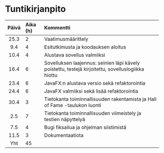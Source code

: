 # Tuntikirjanpito

| Päivä | Aika (h) | Kommentti  |
| :----:|:-----| :-----|
| 25.3 | 2    | Vaatimusmäärittely |
| 9.4  | 4    | Esitutkimusta ja koodauksen aloitus |
| 10.4 | 4    | Alustava sovellus valmiiksi |
| 16.4 | 6    | Sovelluksen laajennus: seinien läpi kävely poistettu, testejä kirjoitettu, sovelluslogiikka hiottu |
| 23.4 | 6    | JavaFX:n alustava versio sekä refaktorointia |
| 24.4 | 6    | JavaFX valmiiksi sekä lisää refaktorointia |
| 30.4 | 3    | Tietokanta toiminnallisuuden rakentamista ja Hall of Fame -taulukon luonti |
| 2.5  | 7    | Tietokanta toiminnallisuuden viimeistely ja testien näpyttelyä |
| 7.5  | 4    | Bugi fiksailua ja ohjelman siistimistä |
| 11.5 | 3    | Dokumentaatiota |
| Yht | 45    |  |
